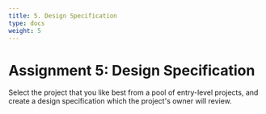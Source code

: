 ```yaml
---
title: 5. Design Specification
type: docs
weight: 5
---
```


# Assignment 5: Design Specification

Select the project that you like best from a pool of entry-level projects, and create a design specification which the project's owner will review.
